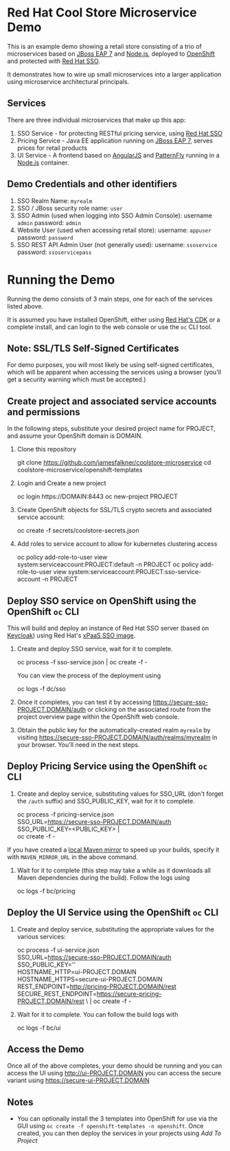 Red Hat Cool Store Microservice Demo
====================================
This is an example demo showing a retail store consisting of a trio of microservices based on [JBoss EAP 7](https://access.redhat.com/products/red-hat-jboss-enterprise-application-platform/) and [Node.js](https://access.redhat.com/documentation/en/openshift-enterprise/3.2/paged/using-images/chapter-1-source-to-image-s2i), deployed to [OpenShift](https://access.redhat.com/products/openshift-enterprise-red-hat/) and protected with [Red Hat SSO](https://access.redhat.com/documentation/en/red-hat-single-sign-on/).

It demonstrates how to wire up small microservices into a larger application using microservice architectural principals.

Services
--------
There are three individual microservices that make up this app:

1. SSO Service - for protecting RESTful pricing service, using [Red Hat SSO](https://access.redhat.com/documentation/en/red-hat-single-sign-on/)
2. Pricing Service - Java EE application running on [JBoss EAP 7](https://access.redhat.com/products/red-hat-jboss-enterprise-application-platform/), serves prices for retail products
3. UI Service - A frontend based on [AngularJS](https://angularjs.org) and [PatternFly](http://patternfly.org) running in a [Node.js](https://access.redhat.com/documentation/en/openshift-enterprise/3.2/paged/using-images/chapter-1-source-to-image-s2i) container.

Demo Credentials and other identifiers
--------------------------------------
1. SSO Realm Name: `myrealm`
1. SSO / JBoss security role name: `user`
1. SSO Admin (used when logging into SSO Admin Console): username `admin` password: `admin`
1. Website User (used when accessing retail store): username: `appuser` password: `password`
1. SSO REST API Admin User (not generally used): username: `ssoservice` password: `ssoservicepass`

Running the Demo
================
Running the demo consists of 3 main steps, one for each of the services listed above. 

It is assumed you have installed OpenShift, either using [Red Hat's CDK](http://developers.redhat.com/products/cdk/overview/) or a complete install, and can login to the
web console or use the `oc` CLI tool.

Note: SSL/TLS Self-Signed Certificates
--------------------------------------
For demo purposes, you will most likely be using self-signed certificates, which will be apparent when
accessing the services using a browser (you'll get a security warning which must be accepted.)

Create project and associated service accounts and permissions
--------------------------------------------------------------

In the following steps, substitute your desired project name for PROJECT, and assume your OpenShift domain is DOMAIN.

1. Clone this repository

    git clone https://github.com/jamesfalkner/coolstore-microservice
    cd coolstore-microservice/openshift-templates
    
1. Login and Create a new project

    oc login https://DOMAIN:8443
    oc new-project PROJECT
    
1. Create OpenShift objects for SSL/TLS crypto secrets and associated service account:

    oc create -f secrets/coolstore-secrets.json

1. Add roles to service account to allow for kubernetes clustering access

    oc policy add-role-to-user view system:serviceaccount:PROJECT:default -n PROJECT
    oc policy add-role-to-user view system:serviceaccount:PROJECT:sso-service-account -n PROJECT

Deploy SSO service on OpenShift using the OpenShift `oc` CLI
------------------------------------------------------------

This will build and deploy an instance of Red Hat SSO server (based on [Keycloak](https://keycloak.org)) using
Red Hat's [xPaaS SSO image](https://access.redhat.com/documentation/en/red-hat-xpaas/version-0/red-hat-xpaas-sso-image/).

1. Create and deploy SSO service, wait for it to complete.

    oc process -f sso-service.json | oc create -f -

    You can view the process of the deployment using
    
    oc logs -f dc/sso
    
1. Once it completes, you can test it by accessing https://secure-sso-PROJECT.DOMAIN/auth or clicking on the associated route from the project overview page within the OpenShift web console.

1. Obtain the public key for the automatically-created realm `myrealm` by visiting https://secure-sso-PROJECT.DOMAIN/auth/realms/myrealm in your browser. You'll need in the next steps.

Deploy Pricing Service using the OpenShift `oc` CLI
---------------------------------------------------

1. Create and deploy service, substituting values for SSO_URL (don't forget the `/auth` suffix) and SSO_PUBLIC_KEY, wait for it to complete. 

    oc process -f pricing-service.json \
      SSO_URL=https://secure-sso-PROJECT.DOMAIN/auth \
      SSO_PUBLIC_KEY=<PUBLIC_KEY> | \
      oc create -f -

If you have created a [local Maven mirror](https://blog.openshift.com/improving-build-time-java-builds-openshift/) to speed up your builds, specify it with `MAVEN_MIRROR_URL` in the above command. 

1. Wait for it to complete (this step may take a while as it downloads all Maven dependencies during the build). Follow the logs using

    oc logs -f bc/pricing
 
Deploy the UI Service using the OpenShift `oc` CLI
--------------------------------------------------

1. Create and deploy service, substituting the appropriate values for the various services:

    oc process -f ui-service.json \
      SSO_URL=https://secure-sso-PROJECT.DOMAIN/auth \
      SSO_PUBLIC_KEY='<PUBLIC KEY>' \
      HOSTNAME_HTTP=ui-PROJECT.DOMAIN \
      HOSTNAME_HTTPS=secure-ui-PROJECT.DOMAIN \
      REST_ENDPOINT=http://pricing-PROJECT.DOMAIN/rest \
      SECURE_REST_ENDPOINT=https://secure-pricing-PROJECT.DOMAIN/rest \ |
      oc create -f -

1. Wait for it to complete. You can follow the build logs with

    oc logs -f bc/ui
    
Access the Demo
---------------
Once all of the above completes, your demo should be running and you can access the UI using http://ui-PROJECT.DOMAIN you can access the secure variant using https://secure-ui-PROJECT.DOMAIN 

Notes
-----
* You can optionally install the 3 templates into OpenShift for use via the GUI using `oc create -f openshift-templates -n openshift`. Once created, you can then deploy the services in your projects using *Add To Project* 



